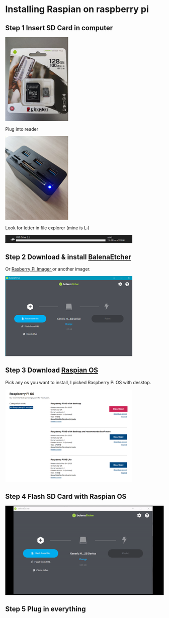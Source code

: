 # Installing Raspian on raspberry pi

## Step 1 Insert SD Card in computer

<!-- show image of SD card from images/sdcard.jpeg -->
<!-- ![](images/sdcard.jpeg) -->
<img src="images/sdcard.jpeg" width="200">

Plug into reader

<img src="images/cardreader.jpeg" width="200">

Look for letter in file explorer (mine is L:)

<img src="images/fileexplorer.png" width="404">

## Step 2 Download & install [BalenaEtcher](https://etcher.balena.io/)

Or [Rasberry Pi Imager ](https://www.raspberrypi.com/software/) or another imager.

<img src="images/balenatcher_just_installed.png" width="404">

## Step 3 Download [Raspian OS](https://www.raspberrypi.com/software/operating-systems/)

Pick any os you want to install, I picked Raspberry Pi OS with desktop.

<img src="images/rpios.png" width="404">

## Step 4 Flash SD Card with Raspian OS

![](images/balenaetching.gif)

## Step 5 Plug in everything
